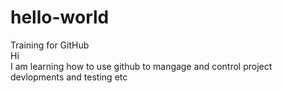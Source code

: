 # hello-world
Training for GitHub<br>
Hi <br>
I am learning how to use github to mangage and control project devlopments and testing etc

